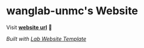 
# wanglab-unmc's Website

Visit **[website url](#)** 🚀

_Built with [Lab Website Template](https://greene-lab.gitbook.io/lab-website-template-docs)_
